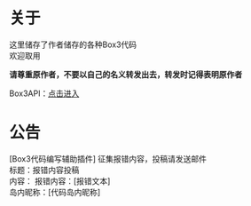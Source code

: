 <h1>关于</h1>
<p>这里储存了作者储存的各种Box3代码<br>欢迎取用</p>
<b>请尊重原作者，不要以自己的名义转发出去，转发时记得表明原作者</b>
<p>Box3API：<a href="https://docs.box3.codemao.cn/">点击进入</a></p>
<h1>公告</h1>
<p>[Box3代码编写辅助插件] 征集报错内容，投稿请发送邮件<br>标题：报错内容投稿<br>内容：  报错内容：[报错文本]<br>  岛内昵称：[代码岛内昵称]</p>
